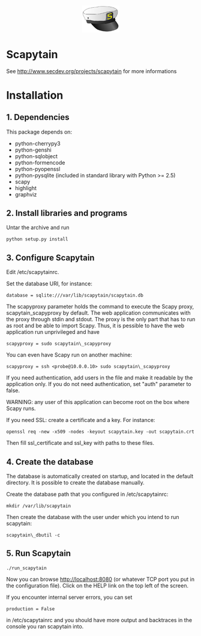 <p align="center">
  <img src="doc/fig/scapytain.svg" width=100>
</p>

# Scapytain

See <http://www.secdev.org/projects/scapytain> for more informations

# Installation

## 1\. Dependencies

This package depends on:

  - python-cherrypy3
  - python-genshi
  - python-sqlobject
  - python-formencode
  - python-pyopenssl
  - python-pysqlite (included in standard library with Python \>= 2.5)
  - scapy
  - highlight
  - graphviz

## 2\. Install libraries and programs

Untar the archive and run

    python setup.py install

## 3\. Configure Scapytain

Edit /etc/scapytainrc.

Set the database URI, for instance:

    database = sqlite:///var/lib/scapytain/scapytain.db

The scapyproxy parameter holds the command to execute the Scapy proxy,
scapytain\_scapyproxy by default. The web application communicates with
the proxy through stdin and stdout. The proxy is the only part that has
to run as root and be able to import Scapy. Thus, it is pessible to have
the web application run unprivileged and have

    scapyproxy = sudo scapytain\_scapyproxy

You can even have Scapy run on another machine:

    scapyproxy = ssh <probe@10.0.0.10> sudo scapytain\_scapyproxy

If you need authentication, add users in the file and make it readable
by the application only. If you do not need authentication, set "auth"
parameter to
false.

<aside class="warning">
WARNING: any user of this application can become root on the box where Scapy runs.
</aside>

If you need SSL: create a certificate and a key. For instance:

    openssl req -new -x509 -nodes -keyout scapytain.key -out scapytain.crt

Then fill ssl\_certificate and ssl\_key with paths to these files.

## 4\. Create the database

The database is automatically created on startup, and located in the default directory.
It is possible to create the database manually.

Create the database path that you configured in /etc/scapytainrc:

    mkdir /var/lib/scapytain

Then create the database with the user under which you intend to run
scapytain:

    scapytain\_dbutil -c

## 5\. Run Scapytain

    ./run_scapytain

Now you can browse <http://localhost:8080> (or whatever TCP port you put
in the configuration file). Click on the HELP link on the top left of
the screen.

If you encounter internal server errors, you can set

    production = False

in /etc/scapytainrc and you should have more output and backtraces in
the console you ran scapytain into.
